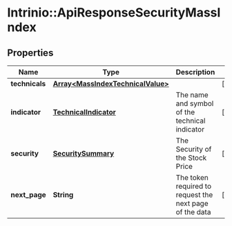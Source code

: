 # Intrinio::ApiResponseSecurityMassIndex

## Properties
Name | Type | Description | Notes
------------ | ------------- | ------------- | -------------
**technicals** | [**Array&lt;MassIndexTechnicalValue&gt;**](MassIndexTechnicalValue.md) |  | [optional] 
**indicator** | [**TechnicalIndicator**](TechnicalIndicator.md) | The name and symbol of the technical indicator | [optional] 
**security** | [**SecuritySummary**](SecuritySummary.md) | The Security of the Stock Price | [optional] 
**next_page** | **String** | The token required to request the next page of the data | [optional] 


